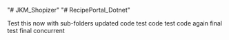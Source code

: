 "# JKM_Shopizer" 
"# RecipePortal_Dotnet" 


Test this now
with sub-folders
updated code
test code
test code again
final test
final
concurrent
